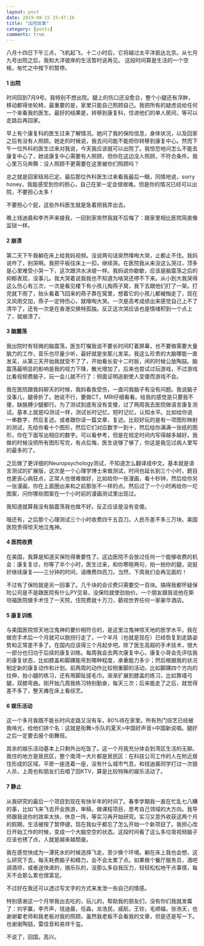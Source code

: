 ```yaml
---
layout: post
date: 2019-08-15 15:47:10
title: "出院琐事"
category: [posts]
comments: true
---
```


八月十四日下午三点，飞机起飞，十二小时后，它将越过太平洋抵达北京。从七月九号出院之后，我和大洋彼岸的生活暂时说再见。 这段时间算是生活的一个空格，匆忙之中按下的暂停。


<h4> 1 出院 </h4>
时间回到7月9号。我特别不想出院。腿上的伤口还没愈合，整个小腿还有浮肿，移动都得坐轮椅，最重要的是，家里只能自己照顾自己。我把所有的疑虑说给任何一个来看我的医生。最好的结果是，转移到康复科，住进他们的单人房间，等可以走路后再回家。

早上有个康复科的医生过来了解情况。她问了我的保险信息，身体状况，以及回家之后有没有人照顾。她走的时候说，我去问问能不能把你转移到康复中心。然而下午一位外科的医生过来对我说，今天我应该就可以出院了。我惊恐地问怎么不能去康复中心了，她说康复中心需要有人照顾，但你在这边没人照顾，不符合条件。我心里万马奔腾：没人照顾不更需要在这里被你们照顾吗？

总之就是回家结局已定。最后那位外科医生过来看我最后一眼，同情地说，sorry honey，我能感受到你的担心，自己在家一定会很艰难。但是你的情况已经可以出院，不要担心太多！

不要担心个屁，这些外科医生就是急着把我弄出去。

晚上钱迪晨和李齐声来接我，一回到家突然我就不后悔了：跟家里相比医院简直像监狱一样。


<h4> 2 崩溃 </h4>
第二天下午我躺在床上给我妈视频。没说两句话突然嚎啕大哭，止都止不住。我妈说咋了，别哭啊。我把平板往床上一扣，继续哭。在医院我从来没这么哭过，顶多是心里难受小哭一下，这次跟洪水决堤一样。我妈说你歇歇，应该是脑震荡之后的抑郁表现，没事儿。我大哭着说我我也不知道为啥哭还停不下来。从小到大我哭得这么伤心有三次，一次是看见楼下有小孩儿掏燕子窝，我下去跟他们打了一架。打完就下雨了，抬头看着飞回来的燕子靠在窝里，想着它的小孩儿都被掏走了，现在又风雨交加，燕子一定特伤心，就嚎啕大哭。一次是高考成绩出来感觉自己上不了清华了，还有一次是在香港交换特孤独。反正这次哭应该也是情绪积到一个点上了，就崩溃了。


<h4> 3 脑震荡 </h4>
我出院时有轻微的脑震荡，医生叮嘱我说不要长时间盯着屏幕，也不要做需要大量脑力的工作，音乐也尽量少听，最好就是坐那儿发呆。我这么珍贵的大脑哪能一直发呆，从第三天开始我就受不了了，开始看长安十二时辰，闲的时候公放陶喆。脑震荡最明显的影响是我的视力下降，散光增加了。后来也尝试过玩游戏，不过游戏比看视频费脑子，玩一会儿就不行了：侧面证明追剧使人变傻而游戏不会。

我在医院跟我妈聊天的时候，我妈看我受伤，一直问我脑子有没有问题。我说脑子没事儿，腿骨折了。她说不行，要做CT，MRI仔细看看。给我的感觉是只要我不傻，缺胳膊少腿都行。为了测试到底有没有变傻，过了两周我去医院做语言康复测试。基本上就是IQ测试一样，测试长时记忆，短时记忆，认知水平。比如给你说一串数字，然后复述。或者跟你读一篇文章，复述。比较好玩的是有一项图形映射的测试，先给你看十个图形，然后它们对应数字一到十，然后给你满满一张纸的图形，你在下面写出相应的数字。可以看参考，但是在规定时间内写得越多越好。我做的时候没把所有图形写完，有点后悔，医生说够了够了，你这是我见过病人里写的最多的了。

之后做了更详细的Neuropsychology测试，不知道怎么翻译成中文。基本就是语言测试的扩展版，这次是一个心理学博士来做测试，时间也延长到三个小时，题目也更丧心病狂点，正常人也很难做好，比如给你一张漫画，看十秒钟，然后给你另一张漫画，你在上面圈出来和之前那张不一样的点。然后过了一个小时再给你一坨图案，问你哪些图案在一个小时前的漫画测试里出现过。

我知道就算我没有脑震荡我也做不好。反正应该是没有变傻。

哦还有，之后那个心理测试三个小时收费四千五百刀。人民币差不多三万块。美国医院贵得惊天地泣鬼神。


<h4> 4 医院收费 </h4>
在美国，我算是知道买保险得重要性了。这边医院不会放过任何一个能够收费的机会：康复复诊，你等了半个小时，医生过来，和你寒暄两句，拍一拍你的腿，说挺好继续康复——三分钟的时间，请缴费四百刀。当然，下周我们会再见面的！

不过有了保险就是另一回事了。几千块的会诊费只需要交一百块。搞得我都怀疑保险公司是不是跟医院有什么PY交易，没保险就使劲抬价。一个朋友跟我说他在斯坦福医院做手术住了一天院，住院费就十万刀，藐视世界任何一家豪华酒店。


<h4> 5 康复训练 </h4>
与美国医院惊天地泣鬼神的要价相符合的，是这里泣鬼神惊天地的医学水平。我在做完手术后一个月就可以脱拐行走了，一个半月（也就是现在）已经恢复到走路姿势和正常差不多了。在国内应该得三个月起步吧。除了医生高超的手术技术，很大一部分也归功于后续的康复训练。每周我会去两次康复中心，康复小哥会先评估我的康复状态，比如膝盖和脚踝能弯到哪种程度，承重能力多少；然后根据我的状况制定新的康复动作和计划。前两周的动作比较侧重脚的活动，比如脚踝四个方向的拉伸，抬小腿的练习，还有用脚趾搓毛巾。渐渐扩展到膝盖的练习，比如靠墙弓腿，双膝弯曲。刚开始几周我练习特别勤奋，每天三次；后来能走了之后，就觉得差不多了，整天瘫在床上看综艺。


<h4> 6 娱乐活动 </h4>
这一个多月我既不能长时间走路又没有车，80%待在家里。所有热门综艺已经被我啃光，给他们排个名：这就是街舞>乐队的夏天>中国好声音>中国新说唱。腿好之后一定要去报个街舞班。

其余的娱乐活动基本上只剩外出吃饭了。这一个月我充分体会到湾区生活的无聊。我住的地方是居民区，整个南湾一大片都是居民区：在科技公司工作的人在附近居住形成的区域，平房一座连着一座，没有什么城市气息。和钱迪晨同学打过一次狼人杀，上周也和朋友们去唱了回KTV，算是比较特殊的娱乐活动了。


<h4> 7 静止 </h4>
从我研究的最后一个项目到现在有快半年的时间了。春季学期我一直在忙乱七八糟的事，比如飞来飞去开会旅游，审稿，做课程项目，思考自己领域的大方向。我导师跟我说你的效率太快，休息一阵，等实习再开始研究。实习又意外收获这两个月的假期，生活被按了暂停键。现在我似乎都忘了怎么开始一个新项目了。我担心改日开始工作的时候，变成一个大脑空空的状态。这段时间看了这么多垃圾视频脑子应该也锈了点，人就是越来越颓废。

我在感觉快成为一潭死水的时候选择飞走。至少换个环境。躺在床上我也会想，这么研究下去，每天耗费脑子和精力，会不会太累了点。如果做个餐厅服务员，酒吧调酒师，或者送快递的，搞乐队的，没那么多自我压力，轻轻松松地干点事情，每天不会那么累也很富足。

不过好在我还可以透过写文字的方式来发泄一些自己的情感。


特别感谢这一个月带我出去吃的，玩儿的，帮助我的朋友们，没有你们我就发霉了：刘宇赢，李齐声，钱迪晨，任淼，龙浩民，戚航，王钦，毛顺福，张浩天，也谢谢翟老师和我老板对我的照顾。虽然我老板不会看我的文章，但是还是写一下。也谢谢陶喆，雷佳音和易烊千玺。


不说了，回国，高兴。